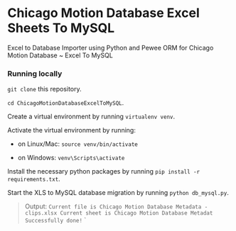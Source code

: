 # Chicago Motion Database Excel Sheets To MySQL
Excel to Database Importer using Python and Pewee ORM for Chicago Motion Database ~ Excel To MySQL

### Running locally

`git clone` this repository.

`cd ChicagoMotionDatabaseExcelToMySQL`.

Create a virtual environment by running `virtualenv venv`.

Activate the virtual environment by running:

  * on Linux/Mac: `source venv/bin/activate`

  * on Windows: `venv\Scripts\activate`

Install the necessary python packages by running `pip install -r requirements.txt`.

Start the XLS to MySQL database migration by running `python db_mysql.py`.

> Output:
`Current file is Chicago Motion Database Metadata - clips.xlsx
Current sheet is Chicago Motion Database Metadat
Successfully done!`
`

